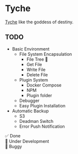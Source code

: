 # Tyche
[Tyche](https://en.wikipedia.org/wiki/Tyche) like the goddess of destiny.

## TODO
- Basic Environment
  - File System Encapsulation
    - File Tree 🚧 
    - Get File
    - Write File
    - Delete File
  - Plugin System
    - Docker Compose
    - NPM
    - Plugin folder
  - Debugger
  - Easy Plugin Installation
- Automatic Backup
  - S3
  - Deadman Switch
  - Error Push Notification

✅ Done  
🚧 Under Development  
🐛 Buggy
